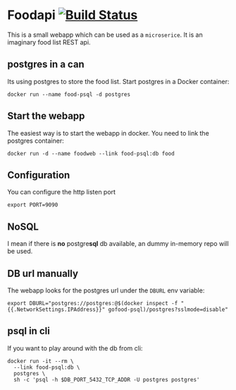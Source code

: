 # Foodapi [![Build Status](https://drone.io/github.com/lalyos/foodapi/status.png)](https://drone.io/github.com/lalyos/foodapi/latest)

This is a small webapp which can be used as a `microserice`. It is an imaginary
food list REST api.

## postgres in a can

Its using postgres to store the food list. Start postgres in a Docker container:
```
docker run --name food-psql -d postgres
```

## Start the webapp

The easiest way is to start the webapp in docker. You need to link the postgres
container:

```
docker run -d --name foodweb --link food-psql:db food
```

## Configuration

You can configure the http listen port
```
export PORT=9090
```
## NoSQL

I mean if there is **no** postgre**sql** db available, an dummy in-memory repo
will be used.

## DB url manually

The webapp looks for the postgres url under the `DBURL` env variable:
```
export DBURL="postgres://postgres:@$(docker inspect -f "{{.NetworkSettings.IPAddress}}" gofood-psql)/postgres?sslmode=disable"
```

## psql in cli

If you want to play around with the db from cli:
```
docker run -it --rm \
  --link food-psql:db \
  postgres \
  sh -c 'psql -h $DB_PORT_5432_TCP_ADDR -U postgres postgres'
```
